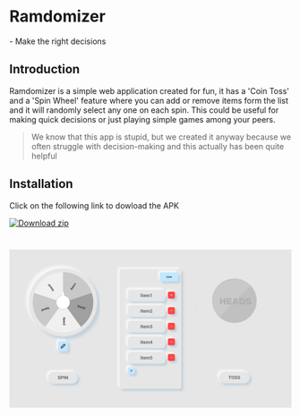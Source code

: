 # Ramdomizer
<span>- Make the right decisions</span>

## Introduction
Ramdomizer is a simple web application created for fun,
it has a 'Coin Toss' and a 'Spin Wheel' feature where you can add or remove items form the list and it will randomly select any one on each spin. This could be useful for making quick decisions or just playing simple games among your peers.

> We know that this app is stupid, but we created it anyway because we often struggle with decision-making and this actually has been quite helpful

## Installation
Click on the following link to dowload the APK <br />

[![Download zip](https://custom-icon-badges.herokuapp.com/badge/-Download-blue?style=for-the-badge&logo=download&logoColor=white "Randomizer.apk")](https://github.com/TheSudoersClub/Randomizer/blob/main/GUI/build/apk/Randomizer.apk?raw=true)

#
![App Design](GUI/assets/images/app_design.png)
